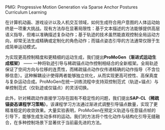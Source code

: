 PMG: Progressive Motion Generation via Sparse Anchor Postures Curriculum Learning

在计算机动画、游戏设计以及人机交互领域，如何生成符合用户意图的人体运动始终是一项重大挑战。现有方法存在显著局限性：基于文本描述的方法能够提供高层语义指导，但难以准确描述复杂动作；基于轨迹的技术虽然能直观控制全局运动方向，却常无法生成精确或定制化的角色动作；而锚点姿态引导的方法通常仅限于生成简单运动模式。

为实现更高控制精度和更精细的运动生成，我们提出**ProMoGen（渐进式运动生成框架）** —— 一种将轨迹引导与稀疏锚点动作控制相结合的全新框架。全局轨迹保证了空间方向与位移的连贯性，而稀疏锚点动作仅传递精确的动作指导（不含位移信息）。这种解耦设计使得两者能够独立优化，从而实现更高可控性、高保真度与复杂运动合成。ProMoGen在统一训练流程中支持双控制范式（轨迹+锚点）与单控制范式（仅轨迹或仅锚点）的灵活切换。

此外，针对稀疏动作直接学习存在固有不稳定性的问题，我们提出**SAP-CL（稀疏锚姿态课程学习策略）**。该课程学习方法通过渐进式调整引导锚点数量，实现了更精准稳定的收敛效果。大量实验表明，ProMoGen在预定义轨迹与任意锚点帧的引导下，能够生成生动多样的运动。我们的方法将个性化动作与结构化引导无缝融合，在多种控制场景下显著优于当前最先进的方法。
